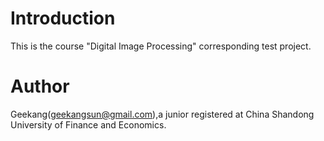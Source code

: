 # Introduction

This is the course "Digital Image Processing" corresponding test project.

# Author

Geekang(geekangsun@gmail.com),a junior registered at China Shandong University of Finance and Economics.
